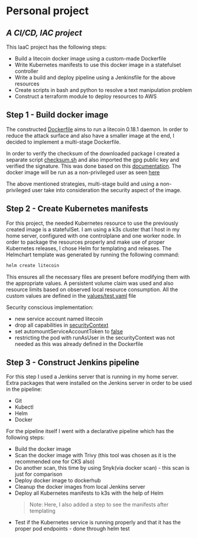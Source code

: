 # Personal project
## _A CI/CD, IAC project_

This IaaC project has the following steps:

- Build a litecoin docker image using a custom-made Dockerfile
- Write Kubernetes manifests to use this docker image in a statefulset controller
- Write a build and deploy pipeline using a Jenkinsfile for the above resources
- Create scripts in bash and python to resolve a text manipulation problem
- Construct a terraform module to deploy resources to AWS
## Step 1 - Build docker image

The constructed [Dockerfile](Dockerfile) aims to run a litecoin 0.18.1 daemon. In order to reduce the attack surface and also have a smaller image at the end, I decided to implement a multi-stage Dockerfile.

In order to verify the checksum of the downloaded package I created a separate script [checksum.sh](checksum.sh) and also imported the gpg public key and verified the signature.
This was done based on this [documentation](https://download.litecoin.org/README-HOWTO-GPG-VERIFY-TEAM-MEMBERS-KEY.txt).
The docker image will be run as a non-privileged user as seen [here](https://github.com/staloosh/personal-project/blob/cb701c0b7e1fdc601a12396a5ca5c1da5dfe289b/Dockerfile#L61)

The above mentioned strategies, multi-stage build and using a non-privileged user take into consideration the security aspect of the image.

## Step 2 - Create Kubernetes manifests
For this project, the needed Kubernetes resource to use the previously created image is a statefulSet.
I am using a k3s cluster that I host in my home server, configured with one controlplane and one worker node.
In order to package the resources properly and make use of proper Kubernetes releases, I chose Helm for templating and releases.
The Helmchart template was generated by running the following command:
```sh
helm create litecoin
```
This ensures all the necessary files are present before modifying them with the appropriate values.
A persistent volume claim was used and also resource limits based on observed local resource consumption.
All the custom values are defined in the [values/test.yaml](https://github.com/staloosh/personal-project/blob/main/kubernetes/litecoin-chart/values/test.yaml) file

Security conscious implementation: 
- new service account named litecoin
- drop all capabilities in [securityContext](https://github.com/staloosh/personal-project/blob/cb701c0b7e1fdc601a12396a5ca5c1da5dfe289b/kubernetes/litecoin-chart/values/test.yaml#L18)
- set automountServiceAccountToken to [false](https://github.com/staloosh/personal-project/blob/cb701c0b7e1fdc601a12396a5ca5c1da5dfe289b/kubernetes/litecoin-chart/templates/statefulset.yaml#L29)
- restricting the pod with runAsUser in the securityContext was not needed as this was already defined in the Dockerfile

## Step 3 - Construct Jenkins pipeline
For this step I used a Jenkins server that is running in my home server.
Extra packages that were installed on the Jenkins server in order to be used in the pipeline:
- Git
- Kubectl
- Helm
- Docker

For the pipeline itself I went with a declarative pipeline which has the following steps:
- Build the docker image
- Scan the docker image with Trivy (this tool was chosen as it is the recommended one for CKS also)
- Do another scan, this time by using Snyk(via docker scan) - this scan is just for comparison
- Deploy docker image to dockerhub
- Cleanup the docker images from local Jenkins server
- Deploy all Kubernetes manifests to k3s with the help of Helm
     > Note: Here, I also added a step to see the manifests after templating
- Test if the Kubernetes service is running properly and that it has the proper pod endpoints - done through helm test

